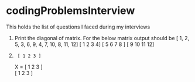 # codingProblemsInterview
This holds the list of questions I faced during my interviews

1. Print the diagonal of matrix. For the below matrix output should be [ 1, 2, 5, 3, 6, 9, 4, 7, 10, 8, 11, 12]
[  1 2 3 4]
[  5 6 7 8 ]
[ 9 10 11 12]

2.      [ 1 2 3 ] 
    X = [ 1 2 3 ]    
        [ 1 2 3 ]                    
